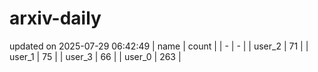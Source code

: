 # arxiv-daily
updated on 2025-07-29 06:42:49
| name | count |
| - | - |
| user_2 | 71 |
| user_1 | 75 |
| user_3 | 66 |
| user_0 | 263 |
